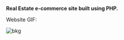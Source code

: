 **Real Estate e-commerce site built using PHP.**

Website GIF:

![bkg](https://github.com/rubekk/bipana-ko-ghar/assets/62028550/9867f047-068c-4a02-8ca5-cd7f6fbe7ac0)
